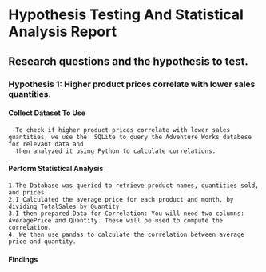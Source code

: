 # Hypothesis Testing And Statistical Analysis Report
##  Research questions and the hypothesis to test.
### Hypothesis 1: Higher product prices correlate with lower sales quantities.

#### Collect Dataset To Use
     -To check if higher product prices correlate with lower sales quantities, we use the  SQLite to query the Adventure Works databese for relevant data and 
      then analyzed it using Python to calculate correlations.
#### Perform Statistical Analysis
    1.The Database was queried to retrieve product names, quantities sold, and prices.
    2.I Calculated the average price for each product and month, by dividing TotalSales by Quantity.
    3.I then prepared Data for Correlation: You will need two columns: AveragePrice and Quantity. These will be used to compute the correlation.
    4. We then use pandas to calculate the correlation between average price and quantity.
  
#### Findings
